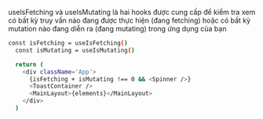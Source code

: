 useIsFetching và useIsMutating là hai hooks được cung cấp để kiểm tra xem có bất kỳ truy vấn nào đang được thực hiện (đang fetching) hoặc có bất kỳ mutation nào đang diễn ra (đang mutating) trong ứng dụng của bạn

```bash
const isFetching = useIsFetching()
  const isMutating = useIsMutating()

  return (
    <div className='App'>
      {isFetching + isMutating !== 0 && <Spinner />}
      <ToastContainer />
      <MainLayout>{elements}</MainLayout>
    </div>
  )

```
